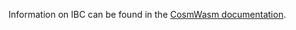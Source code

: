 Information on IBC can be found in the [CosmWasm documentation].

[CosmWasm documentation]: https://cosmwasm.cosmos.network/ibc

